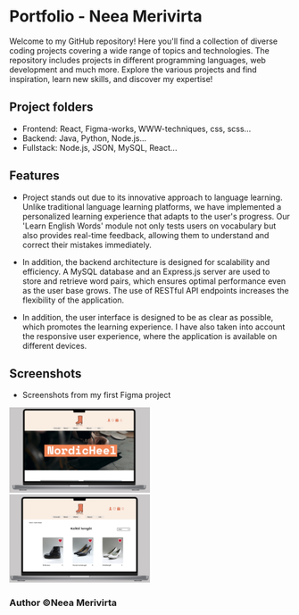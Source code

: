 # Portfolio - Neea Merivirta

Welcome to my GitHub repository! Here you'll find a collection of diverse coding projects covering a wide range of topics and technologies. The repository includes projects in different programming languages, web development and much more. Explore the various projects and find inspiration, learn new skills, and discover my expertise!

## Project folders

- Frontend: React, Figma-works, WWW-techniques, css, scss...
- Backend: Java, Python, Node.js...
- Fullstack: Node.js, JSON, MySQL, React...

## Features

- Project stands out due to its innovative approach to language learning. Unlike traditional language learning platforms, we have implemented a personalized learning experience that adapts to the user's progress. Our 'Learn English Words' module not only tests users on vocabulary but also provides real-time feedback, allowing them to understand and correct their mistakes immediately.

- In addition, the backend architecture is designed for scalability and efficiency. A MySQL database and an Express.js server are used to store and retrieve word pairs, which ensures optimal performance even as the user base grows. The use of RESTful API endpoints increases the flexibility of the application.

- In addition, the user interface is designed to be as clear as possible, which promotes the learning experience. I have also taken into account the responsive user experience, where the application is available on different devices.

## Screenshots

- Screenshots from my first Figma project

<img src="./figma.png" alt="Figma project - NordicHeel" width="50%" />

<img src="./figma2.png" alt="Figma project - NordicHeel" width="50%" />

### Author ©Neea Merivirta
